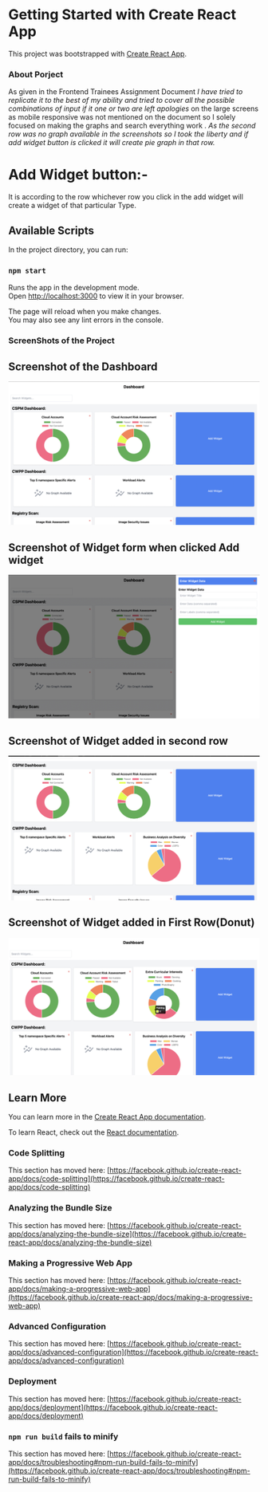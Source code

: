 # Getting Started with Create React App

This project was bootstrapped with [Create React App](https://github.com/facebook/create-react-app).

### About Porject
As given in the Frontend Trainees Assignment Document *I have tried to replicate it to the best of my ability and tried to cover all the possible combinations of input if it one or two are left apologies* on the large screens as mobile responsive was not mentioned on the document so I solely focused on making the graphs and search everything work . *As the second row was no graph available in the screenshots so I took the liberty and if add widget button is clicked it will create pie graph in that row.*
# Add Widget button:-
It is according to the row whichever row you click in the add widget will create a widget of that particular Type.

## Available Scripts

In the project directory, you can run:

### `npm start`

Runs the app in the development mode.\
Open [http://localhost:3000](http://localhost:3000) to view it in your browser.

The page will reload when you make changes.\
You may also see any lint errors in the console.

### ScreenShots of the Project

## Screenshot of the Dashboard
![ScreenShot of the dashboard](image.png)

## Screenshot of Widget form when clicked Add widget
![Screebshot of Widget when clicked Add Widget](image-1.png)

## Screenshot of Widget added in second row 
![Screenshot of Widget added in second row ](image-2.png)

## Screenshot of Widget added in First Row(Donut)
![Screenshot of Widget added in First Row(Donut)](image-3.png)

## Learn More

You can learn more in the [Create React App documentation](https://facebook.github.io/create-react-app/docs/getting-started).

To learn React, check out the [React documentation](https://reactjs.org/).

### Code Splitting

This section has moved here: [https://facebook.github.io/create-react-app/docs/code-splitting](https://facebook.github.io/create-react-app/docs/code-splitting)

### Analyzing the Bundle Size

This section has moved here: [https://facebook.github.io/create-react-app/docs/analyzing-the-bundle-size](https://facebook.github.io/create-react-app/docs/analyzing-the-bundle-size)

### Making a Progressive Web App

This section has moved here: [https://facebook.github.io/create-react-app/docs/making-a-progressive-web-app](https://facebook.github.io/create-react-app/docs/making-a-progressive-web-app)

### Advanced Configuration

This section has moved here: [https://facebook.github.io/create-react-app/docs/advanced-configuration](https://facebook.github.io/create-react-app/docs/advanced-configuration)

### Deployment

This section has moved here: [https://facebook.github.io/create-react-app/docs/deployment](https://facebook.github.io/create-react-app/docs/deployment)

### `npm run build` fails to minify

This section has moved here: [https://facebook.github.io/create-react-app/docs/troubleshooting#npm-run-build-fails-to-minify](https://facebook.github.io/create-react-app/docs/troubleshooting#npm-run-build-fails-to-minify)
